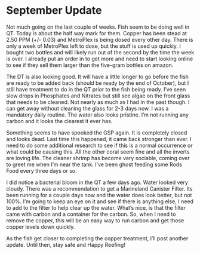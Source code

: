 # September Update

Not much going on the last couple of weeks.  Fish seem to be doing well
in QT.  Today is about the half way mark for them.  Copper has been
stead at 2.50 PPM (+/- 0.03) and MetroPlex is being dosed every other
day.  There is only a week of MetroPlex left to dose, but the stuff is
used up quickly.  I bought two bottles and will likely run out of the
second by the time the week is over.  I already put an order in to get
more and need to start looking online to see if they sell them larger
than the five-gram bottles on amazon.

The DT is also looking good.  It will have a little longer to go before
the fish are ready to be added back (should be ready by the end of
October), but I still have treatment to do in the QT prior to the fish
being ready.  I’ve seen slow drops in Phosphates and Nitrates but still
see algae on the front glass that needs to be cleaned.  Not nearly as
much as I had in the past though.  I can get away without cleaning the
glass for 2-3 days now.  I was a mandatory daily routine.  The water
also looks pristine.  I’m not running any carbon and it looks the
clearest it ever has.

Something seems to have spooked the GSP again.  It is completely closed
and looks dead.  Last time this happened, it came back stronger than
ever.  I need to do some additional research to see if this is a normal
occurrence or what could be causing this.  All the other coral seem fine
and all the inverts are loving life.  The cleaner shrimp has become very
sociable, coming over to greet me when I’m near the tank.  I’ve been
ghost feeding some Rods Food every three days or so.

I did notice a bacterial bloom in the QT a few days ago.  Water looked
very cloudy.  There was a recommendation to get a Marineland Canister
Filter.  Its been running for a couple days now and the water does look
better, but not 100%.  I’m going to keep an eye on it and see if there
is anything else, I need to add to the filter to help clear up the
water.  What’s nice, is that the filter came with carbon and a container
for the carbon.  So, when I need to remove the copper, this will be an
easy way to run carbon and get those copper levels down quickly.

As the fish get closer to completing the copper treatment, I’ll post
another update.  Until then, stay safe and Happy Reefing!
